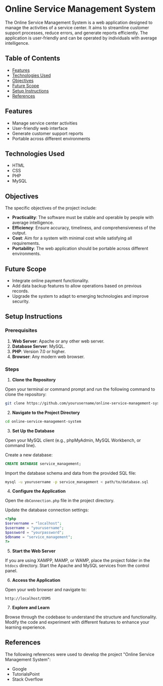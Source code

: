 # Online Service Management System

The Online Service Management System is a web application designed to manage the activities of a service center. It aims to streamline customer support processes, reduce errors, and generate reports efficiently. The application is user-friendly and can be operated by individuals with average intelligence.

## Table of Contents

- [Features](#features)
- [Technologies Used](#technologies-used)
- [Objectives](#objectives)
- [Future Scope](#future-scope)
- [Setup Instructions](#setup-instructions)
- [References](#references)

## Features

- Manage service center activities
- User-friendly web interface
- Generate customer support reports
- Portable across different environments

## Technologies Used

- HTML
- CSS
- PHP
- MySQL

## Objectives

The specific objectives of the project include:

- **Practicality**: The software must be stable and operable by people with average intelligence.
- **Efficiency**: Ensure accuracy, timeliness, and comprehensiveness of the output.
- **Cost**: Aim for a system with minimal cost while satisfying all requirements.
- **Portability**: The web application should be portable across different environments.

## Future Scope

- Integrate online payment functionality.
- Add data backup features to allow operations based on previous records.
- Upgrade the system to adapt to emerging technologies and improve security.

## Setup Instructions

### Prerequisites

1. **Web Server**: Apache or any other web server.
2. **Database Server**: MySQL.
3. **PHP**: Version 7.0 or higher.
4. **Browser**: Any modern web browser.

### Steps

1. **Clone the Repository**

  Open your terminal or command prompt and run the following command to clone the repository:

  ```sh
  git clone https://github.com/yourusername/online-service-management-system.git
  ```

2. **Navigate to the Project Directory**

  ```sh
  cd online-service-management-system
  ```

3. **Set Up the Database**

  Open your MySQL client (e.g., phpMyAdmin, MySQL Workbench, or command line).

  Create a new database:

  ```sql
  CREATE DATABASE service_management;
  ```

  Import the database schema and data from the provided SQL file:

  ```sh
  mysql -u yourusername -p service_management < path/to/database.sql
  ```

4. **Configure the Application**

  Open the `dbConnection.php` file in the project directory.

  Update the database connection settings:

  ```php
  <?php
  $servername = "localhost";
  $username = "yourusername";
  $password = "yourpassword";
  $dbname = "service_management";
  ?>
  ```

5. **Start the Web Server**

  If you are using XAMPP, MAMP, or WAMP, place the project folder in the `htdocs` directory.
  Start the Apache and MySQL services from the control panel.

6. **Access the Application**

  Open your web browser and navigate to:

  ```
  http://localhost/OSMS
  ```

7. **Explore and Learn**

  Browse through the codebase to understand the structure and functionality.
  Modify the code and experiment with different features to enhance your learning experience.

## References

The following references were used to develop the project "Online Service Management System":

- Google
- TutorialsPoint
- Stack Overflow
